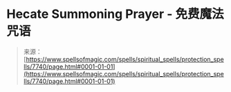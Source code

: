 <!--yml

category: 未分类

date: 2024-06-12 18:42:51

-->

# Hecate Summoning Prayer - 免费魔法咒语

> 来源：[https://www.spellsofmagic.com/spells/spiritual_spells/protection_spells/7740/page.html#0001-01-01](https://www.spellsofmagic.com/spells/spiritual_spells/protection_spells/7740/page.html#0001-01-01)
